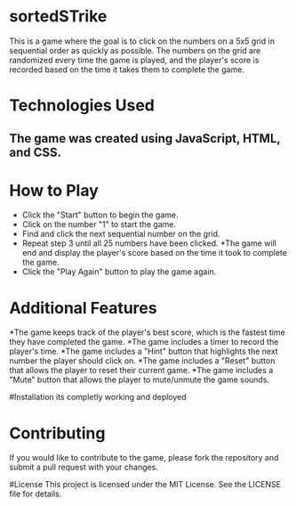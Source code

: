 # sortedSTrike
This is a game where the goal is to click on the numbers on a 5x5 grid in sequential order as quickly as possible. The numbers on the grid are randomized every time the game is played, and the player's score is recorded based on the time it takes them to complete the game.

# Technologies Used
## The game was created using JavaScript, HTML, and CSS.

# How to Play
* Click the "Start" button to begin the game.
* Click on the number "1" to start the game.
* Find and click the next sequential number on the grid.
* Repeat step 3 until all 25 numbers have been clicked.
*The game will end and display the player's score based on the time it took to complete the game.
* Click the "Play Again" button to play the game again.

# Additional Features
*The game keeps track of the player's best score, which is the fastest time they have completed the game.
*The game includes a timer to record the player's time.
*The game includes a "Hint" button that highlights the next number the player should click on.
*The game includes a "Reset" button that allows the player to reset their current game.
*The game includes a "Mute" button that allows the player to mute/unmute the game sounds.

#Installation
its completly working and deployed
# Contributing
If you would like to contribute to the game, please fork the repository and submit a pull request with your changes.

#License
This project is licensed under the MIT License. See the LICENSE file for details.
